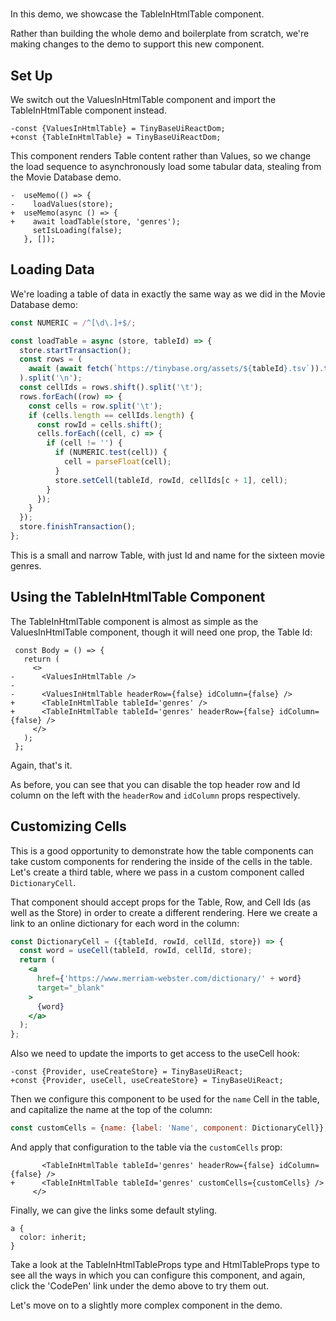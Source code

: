 # <TableInHtmlTable />

In this demo, we showcase the TableInHtmlTable component.

Rather than building the whole demo and boilerplate from scratch, we're making
changes to the <ValuesInHtmlTable /> demo to support this new component.

[base]: # '<ValuesInHtmlTable />'

## Set Up

We switch out the ValuesInHtmlTable component and import the TableInHtmlTable
component instead.

```diff-js
-const {ValuesInHtmlTable} = TinyBaseUiReactDom;
+const {TableInHtmlTable} = TinyBaseUiReactDom;
```

This component renders Table content rather than Values, so we change the load
sequence to asynchronously load some tabular data, stealing from the Movie
Database demo.

```diff-jsx
-  useMemo(() => {
-    loadValues(store);
+  useMemo(async () => {
+    await loadTable(store, 'genres');
     setIsLoading(false);
   }, []);
```

## Loading Data

We're loading a table of data in exactly the same way as we did in the Movie
Database demo:

```js
const NUMERIC = /^[\d\.]+$/;

const loadTable = async (store, tableId) => {
  store.startTransaction();
  const rows = (
    await (await fetch(`https://tinybase.org/assets/${tableId}.tsv`)).text()
  ).split('\n');
  const cellIds = rows.shift().split('\t');
  rows.forEach((row) => {
    const cells = row.split('\t');
    if (cells.length == cellIds.length) {
      const rowId = cells.shift();
      cells.forEach((cell, c) => {
        if (cell != '') {
          if (NUMERIC.test(cell)) {
            cell = parseFloat(cell);
          }
          store.setCell(tableId, rowId, cellIds[c + 1], cell);
        }
      });
    }
  });
  store.finishTransaction();
};
```

This is a small and narrow Table, with just Id and name for the sixteen movie
genres.

## Using the TableInHtmlTable Component

The TableInHtmlTable component is almost as simple as the ValuesInHtmlTable
component, though it will need one prop, the Table Id:

```diff-jsx
 const Body = () => {
   return (
     <>
-      <ValuesInHtmlTable />
-
-      <ValuesInHtmlTable headerRow={false} idColumn={false} />
+      <TableInHtmlTable tableId='genres' />
+      <TableInHtmlTable tableId='genres' headerRow={false} idColumn={false} />
     </>
   );
 };
```

Again, that's it.

As before, you can see that you can disable the top header row and Id column on
the left with the `headerRow` and `idColumn` props respectively.

## Customizing Cells

This is a good opportunity to demonstrate how the table components can take
custom components for rendering the inside of the cells in the table. Let's
create a third table, where we pass in a custom component called
`DictionaryCell`.

That component should accept props for the Table, Row, and Cell Ids (as well as
the Store) in order to create a different rendering. Here we create a link to an
online dictionary for each word in the column:

```jsx
const DictionaryCell = ({tableId, rowId, cellId, store}) => {
  const word = useCell(tableId, rowId, cellId, store);
  return (
    <a
      href={'https://www.merriam-webster.com/dictionary/' + word}
      target="_blank"
    >
      {word}
    </a>
  );
};
```

Also we need to update the imports to get access to the useCell hook:

```diff-js
-const {Provider, useCreateStore} = TinyBaseUiReact;
+const {Provider, useCell, useCreateStore} = TinyBaseUiReact;
```

Then we configure this component to be used for the `name` Cell in the table,
and capitalize the name at the top of the column:

```js
const customCells = {name: {label: 'Name', component: DictionaryCell}};
```

And apply that configuration to the table via the `customCells` prop:

```diff-jsx
       <TableInHtmlTable tableId='genres' headerRow={false} idColumn={false} />
+      <TableInHtmlTable tableId='genres' customCells={customCells} />
     </>
```

Finally, we can give the links some default styling.

```less
a {
  color: inherit;
}
```

Take a look at the TableInHtmlTableProps type and HtmlTableProps type to see all
the ways in which you can configure this component, and again, click the
'CodePen' link under the demo above to try them out.

Let's move on to a slightly more complex component in the
<SortedTableInHtmlTable /> demo.

